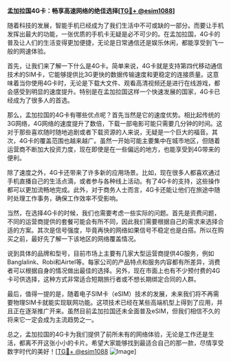 **孟加拉国4G卡：畅享高速网络的绝佳选择[[TG💪+ @esim1088](https://t.me/s/esim1088)]**

随着科技的发展，智能手机已经成为了我们生活中不可或缺的一部分。而要让手机发挥出最大的功能，一张优质的手机卡无疑是必不可少的。在孟加拉国，4G卡的普及让人们的生活变得更加便捷，无论是日常通信还是娱乐休闲，都能享受到飞一般的网速体验。

首先，让我们来了解一下什么是4G卡。简单来说，4G卡就是支持第四代移动通信技术的SIM卡，它能够提供比3G更快的数据传输速度和更稳定的连接质量。这意味着当你使用4G卡时，无论是下载大文件、观看高清视频还是进行在线游戏，都会感受到明显的速度提升。特别是在孟加拉国这样一个快速发展的国家，4G卡已经成为了很多人的首选。

那么，孟加拉国的4G卡有哪些优点呢？首先当然是它的速度优势。相比起传统的3G网络，4G网络的速度提升了数倍，下载一部电影可能只需要几分钟的时间。这对于那些喜欢随时随地追剧或者下载资源的人来说，无疑是一个巨大的福音。其次，4G卡的覆盖范围也越来越广。虽然一开始可能主要集中在城市地区，但随着运营商不断加大投资力度，现在即使是在一些偏远的地方，也能享受到4G带来的便利。

除了速度之外，4G卡还带来了许多新的应用场景。比如，现在很多人都喜欢通过手机直播自己的生活点滴，或者参与各种线上活动。有了4G卡的支持，这些操作都可以更加流畅地完成。此外，对于商务人士而言，4G卡还能让他们在旅途中随时处理工作事务，确保工作效率不受影响。

当然，在选择4G卡的时候，我们也需要考虑一些实际的问题。首先是资费问题，不同的运营商提供的套餐可能会有所不同，因此我们需要根据自己的需求来选择合适的方案。其次是信号强度，毕竟再快的网络如果信号不稳定也是白搭。所以在购买之前，最好先了解一下该地区的网络覆盖情况。

说到具体的品牌和型号，目前市场上主要有几家大型运营商提供4G服务，例如Banglalink、Robi和Airtel等。每家公司的产品特点和服务内容都有所差异，消费者可以根据自身的情况做出最佳的选择。另外，现在市面上也有不少预付费的4G卡可供选择，这种方式非常适合短期旅行者或不想长期绑定合同的人群。

最后，值得一提的是，随着电子SIM卡（eSIM）技术的发展，未来我们将不再需要物理SIM卡就能实现联网功能。这项技术已经在某些高端机型上得到了应用，并且正在逐渐推广开来。虽然目前孟加拉国还未全面普及eSIM，但我们相信不久的将来它一定会成为主流趋势之一。

总之，孟加拉国的4G卡为我们提供了前所未有的网络体验，无论是工作还是生活，都离不开这张小小的卡片。希望大家能够找到最适合自己的那一款，尽情享受数字时代的美好！[[TG💪+ @esim1088](https://t.me/s/esim1088) ![Image](https://i.postimg.cc/4NQfJmqS/Snipaste-2025-05-13-00-14-12.png)]